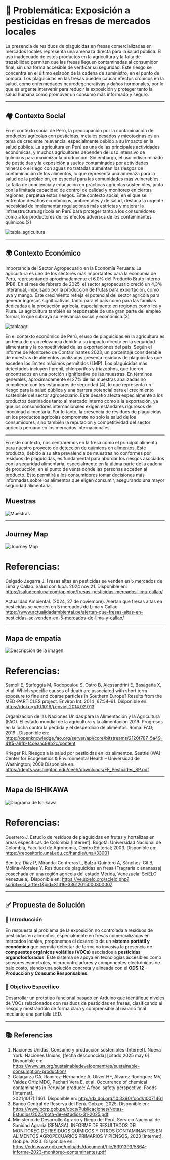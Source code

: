 # 🚨 Problemática: Exposición a pesticidas en fresas de mercados locales

La presencia de residuos de plaguicidas en fresas comercializadas en mercados locales representa una amenaza directa para la salud pública. El uso inadecuado de estos productos en la agricultura y la falta de trazabilidad permiten que las fresas lleguen contaminadas al consumidor final, sin una forma accesible de verificar su seguridad. Este riesgo se concentra en el último eslabón de la cadena de suministro, en el punto de compra. Los plaguicidas en las fresas pueden causar efectos crónicos en la salud, como enfermedades neurodegenerativas y daños hormonales, por lo que es urgente intervenir para reducir la exposición y proteger tanto la salud humana como promover un consumo más informado y seguro.

---
## 🏘️ Contexto Social

En el contexto social de Perú, la preocupación por la contaminación de productos agrícolas con pesticidas, metales pesados y micotoxinas es un tema de creciente relevancia, especialmente debido a su impacto en la salud pública. La agricultura en Perú es una de las principales actividades económicas, y muchos agricultores dependen del uso intensivo de químicos para maximizar la producción. Sin embargo, el uso indiscriminado de pesticidas y la exposición a suelos contaminados por actividades mineras o el riego con aguas no tratadas aumentan los riesgos de contaminación de los alimentos, lo que representa una amenaza para la salud de la población, en especial para las comunidades más vulnerables. La falta de conciencia y educación en prácticas agrícolas sostenibles, junto con la limitada capacidad de control de calidad y monitoreo en ciertas regiones, perpetúa estos riesgos. Este contexto social, en el que se enfrentan desafíos económicos, ambientales y de salud, destaca la urgente necesidad de implementar regulaciones más estrictas y mejorar la infraestructura agrícola en Perú para proteger tanto a los consumidores como a los productores de los efectos adversos de los contaminantes químicos.(2)

![tabla_agricultura](FUNDAMENTOS_DE_DISEÑO/imagenes/contextosocial.jpeg )

---

## 🌍 Contexto Económico

Importancia del Sector Agropecuario en la Economía Peruana:
La agricultura es uno de los sectores más importantes para la economía de Perú, representando aproximadamente el 6,0% del Producto Bruto Interno (PBI). En el mes de febrero de 2025, el sector agropecuario creció un 4,3% interanual, impulsado por la producción de frutas para exportación, como uva y mango. Este crecimiento refleja el potencial del sector agrícola para generar ingresos significativos, tanto para el país como para las familias dedicadas a la producción agrícola, especialmente en regiones como Ica y Piura. La agricultura también es responsable de una gran parte del empleo formal, lo que subraya su relevancia social y económica.(3)

![tablaagri](FUNDAMENTOS_DE_DISEÑO/imagenes/tabla_agricultura.jpeg)

En el contexto económico de Perú, el uso de plaguicidas en la agricultura es un tema de gran relevancia debido a su impacto directo en la seguridad alimentaria y la competitividad de las exportaciones del país. Según el Informe de Monitoreo de Contaminantes 2023, un porcentaje considerable de muestras de alimentos analizadas presenta residuos de plaguicidas que exceden los límites máximos permitidos (LMP). Los plaguicidas más detectados incluyen fipronil, chlorpyrifos y triazophos, que fueron encontrados en una porción significativa de las muestras. En términos generales, aproximadamente el 27% de las muestras analizadas no cumplieron con los estándares de seguridad (4), lo que representa un riesgo para la salud pública y una barrera potencial para el crecimiento sostenible del sector agropecuario. Este desafío afecta especialmente a los productos destinados tanto al mercado interno como a la exportación, ya que los consumidores internacionales exigen estándares rigurosos de inocuidad alimentaria. Por lo tanto, la presencia de residuos de plaguicidas en los productos agrícolas compromete no solo la salud de los consumidores, sino también la reputación y competitividad del sector agrícola peruano en los mercados internacionales.

---

En este contexto, nos centraremos en la fresa como el principal alimento para nuestro proyecto de detección de químicos en alimentos. Este producto, debido a su alta prevalencia de muestras no conformes por residuos de plaguicidas, es fundamental para abordar los riesgos asociados con la seguridad alimentaria, especialmente en la última parte de la cadena de producción, en el punto de venta donde las personas acceden al producto. Esto permitirá a los consumidores tomar decisiones más informadas sobre los alimentos que eligen consumir, asegurando una mayor seguridad alimentaria.

## Muestras  
![Muestras](../imagenes/Muestras.jpg)

---
## Journey Map  
![Journey Map](../imagenes/JourneyMap1.jpg)
# Referencias:
Delgado Zegarra J. Fresas altas en pesticidas se venden en 5 mercados de Lima y Callao. Salud con lupa. 2024 nov 21. Disponible en: https://saludconlupa.com/opinion/fresas-pesticidas-mercados-lima-callao/

Actualidad Ambiental. (2024, 27 de noviembre). Alertan que fresas altas en pesticidas se venden en 5 mercados de Lima y Callao. https://www.actualidadambiental.pe/alertan-que-fresas-altas-en-pesticidas-se-venden-en-5-mercados-de-lima-y-callao/ 

---
## Mapa de empatía  
![Descripción de la imagen](../imagenes/Empatia1.png)
# Referencias:
Samoli E, Stafoggia M, Rodopoulou S, Ostro B, Alessandrini E, Basagaña X, et al. Which specific causes of death are associated with short term exposure to fine and coarse particles in Southern Europe? Results from the MED-PARTICLES project. Environ Int. 2014 ;67:54–61. Disponible en: https://doi.org/10.1016/j.envint.2014.02.013

Organización de las Naciones Unidas para la Alimentación y la Agricultura (FAO). El estado mundial de la agricultura y la alimentación 2019: Progresos en la lucha contra la pérdida y el desperdicio de alimentos. Roma: FAO; 2019 . Disponible en: https://openknowledge.fao.org/server/api/core/bitstreams/2120f787-5a49-41f5-a9fb-f4ceaac98b2c/content

Krieger RI. Riesgos a la salud por pesticidas en los alimentos. Seattle (WA): Center for Ecogenetics & Environmental Health – Universidad de Washington; 2008  Disponible en: https://depts.washington.edu/ceeh/downloads/FF_Pesticides_SP.pdf


---
## Mapa de ISHIKAWA 
![Diagrama de Ishikawa](https://raw.githubusercontent.com/die-go12/GRUPO_1_FUNDAMENTOS_DISE-O/refs/heads/master/FUNDAMENTOS_DE_DISE%C3%91O/imagenes/Diagrama%20de%20Ishikawa%20.jpg)

# Referencias:
Guerrero J. Estudio de residuos de plaguicidas en frutas y hortalizas en áreas específicas de Colombia [Internet]. Bogotá: Universidad Nacional de Colombia, Facultad de Agronomía, Centro Editorial; 2003. Disponible en: https://repositorio.unal.edu.co/handle/unal/33001

Benítez-Díaz P, Miranda-Contreras L, Balza-Quintero A, Sánchez-Gil B, Molina-Morales Y. Residuos de plaguicidas en fresa (Fragraria x ananassa) cosechada en una región agrícola del estado Mérida, Venezuela: SciELO Venezuela;. Disponible en: https://ve.scielo.org/scielo.php?script=sci_arttext&pid=S1316-33612015000300007


---

## ✅ Propuesta de Solución

### 🧠 Introducción
En respuesta al problema de la exposición no controlada a residuos de pesticidas en alimentos, especialmente en fresas comercializadas en mercados locales, proponemos el desarrollo de un **sistema portátil y económico** que permita detectar de forma no invasiva la presencia de **compuestos orgánicos volátiles (VOCs)** asociados a **pesticidas organofosforados**. Este sistema se apoya en tecnologías accesibles como sensores espectrales, microcontroladores y componentes electrónicos de bajo costo, siendo una solución concreta y alineada con el **ODS 12 - Producción y Consumo Responsables**.



### 🎯 Objetivo Específico
Desarrollar un prototipo funcional basado en Arduino que identifique niveles de VOCs relacionados con residuos de pesticidas en fresas, clasificando el riesgo y mostrándolo de forma clara y comprensible al usuario final mediante una pantalla LED.

---
## 📚 Referencias 

1. Naciones Unidas. Consumo y producción sostenibles [Internet]. Nueva York: Naciones Unidas; [fecha desconocida] [citado 2025 may 6].
    Disponible en: https://www.un.org/sustainabledevelopment/es/sustainable-consumption-production/
2. Galagarza OA, Ramirez-Hernandez A, Oliver HF, Álvarez Rodríguez MV, Valdez Ortiz MDC, Pachari Vera E, et al. Occurrence of chemical contaminants in Peruvian produce: A food-safety perspective. Foods [Internet].   
   2021;10(7):1461. Disponible en: http://dx.doi.org/10.3390/foods10071461
3. Banco Central de Reserva del Perú. Gob.pe. 2025. Disponible en: https://www.bcrp.gob.pe/docs/Publicaciones/Notas-Estudios/2025/nota-de-estudios-31-2025.pdf 
4. Ministerio de Desarrollo Agrario y Riego del Perú, Servicio Nacional de Sanidad Agraria (SENASA). INFORME DE RESULTADOS DEL MONITOREO DE RESIDUOS QUÍMICOS Y OTROS CONTAMINANTES EN ALIMENTOS AGROPECUARIOS PRIMARIOS Y 
   PIENSOS, 2023 [Internet]. Gob.pe. 2023. Disponible en: https://cdn.www.gob.pe/uploads/document/file/6391393/5864-informe-2023-monitoreo-contaminantes.pdf
   

